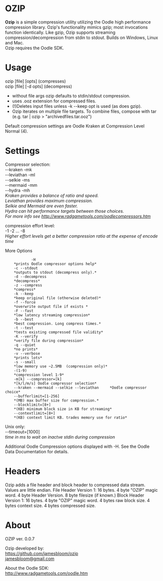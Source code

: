 # OZIP
**Ozip** is a simple compression utility utilizing the Oodle high performance compression library.  Ozip's functionality mimics gzip; most invocations function identically. Like gzip, Ozip supports streaming compression/decompression from stdin to stdout. Builds on Windows, Linux and Mac.  
Ozip requires the Oodle SDK.  
# Usage    

ozip [file] [opts]             (compresses)  
ozip [file] [-d opts]          (decompress)  

* without file args ozip defaults to stdin/stdout compression.  
* uses .ooz extension for compressed files.  
* (!)Deletes input files unless -k --keep opt is used (as does gzip).  
* Ozip iterates on multiple file targets. To combine files, compose with tar (e.g. tar <files> | ozip > "archivedfiles.tar.ooz")

Default compression settings are Oodle Kraken at Compression Level Normal (4).  

# Settings  
Compressor selection:  
                      --kraken -mk  
                      --leviathan -ml  
                      --selkie -ms  
                       --mermaid -mm  
               	       --hydra -mh  
*Kraken provides a balance of ratio and speed.   
Leviathan provides maximum compression.    
Selkie and Mermaid are even faster.                    
Hydra can hit performance targets between those choices.  
For more info see http://www.radgametools.com/oodlecompressors.htm*  

		       
compression effort level:     
          -1 -2  ...  -8  
*Higher effort levels get a better compression ratio at the expense of encode time*

More Options  
  
                -H                     
		*prints Oodle compressor options help*  
 		-c --stdout	        
		*outputs to stdout (decompress only).*    
 		-d --decompress         
		*decompress*   
 		-z --compress           
		*compress*  
 		-k --keep               
		*keep original file (otherwise deleted)*      
  		-f --force              
		*overwrite output file if exists *  
 		-F --fast              
		*low latency streaming compression*  
 		-b --best              
		*best compression. Long compress times.*  
 		-t --test              
		*tests existing compressed file validity*    
 		-K --verify           
		*verify file during compression*     
 		-q --quiet           
		*no prints*  
 		-v --verbose         
		*prints lots*  
 		-s --small          
		*low memory use ~2.5MB  (compression only)*   
 		-(1-9)	                
		*compression level 1-9*  
 		-m[k] --compressor=[k] 
		*[k/l/m/s] Oodle compressor selection*  
 		--kraken --mermaid --selkie --leviathan     *Oodle compressor choice*    
 		--bufferlimit=[1-256]  
		*(MB) max buffer size for compression.*  
 		--blocklimit=[8+]      
		*(KB) minimum block size in KB for streaming*  
  		--contextlimit=[8+]     
		*(KB) context limit KB. trades memory use for ratio*   
Unix only:   
 		--timeout=[1000]        
		*time in ms to wait on inactve stdin during compression*  
		

Additional Oodle Compression options displayed with -H. See the Oodle Data Documentation for details.   

# Headers 

Ozip adds a file header and block header to compressed data stream. Values are little endian.
File Header Version 1:   16 bytes.    4 byte "OZIP" magic word. 4 byte Header Version. 8 byte filesize (if known.)
Block Header Version 1:  16 bytes.    4 byte "OZIP" magic word. 4 bytes raw block size. 4 bytes context size. 4 bytes compressed size.

# About   
OZIP ver. 0.0.7   

Ozip developed by:   
https://github.com/jamesbloom/ozip   
jamesbloom@gmail.com    
    
About the Oodle SDK:    
http://www.radgametools.com/oodle.htm   
    
